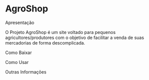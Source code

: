# AgroShop

Apresentação

O Projeto AgroShop é um site voltado para pequenos agricultores/produtores com o objetivo de facilitar a venda de suas mercadorias de forma descomplicada.

Como Baixar


Como Usar


Outras Informações

